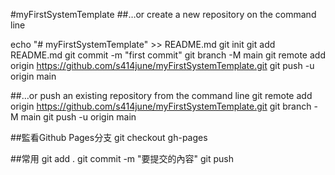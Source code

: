 #myFirstSystemTemplate
##…or create a new repository on the command line

echo "# myFirstSystemTemplate" >> README.md
git init
git add README.md
git commit -m "first commit"
git branch -M main
git remote add origin https://github.com/s414june/myFirstSystemTemplate.git
git push -u origin main

##…or push an existing repository from the command line
git remote add origin https://github.com/s414june/myFirstSystemTemplate.git
git branch -M main
git push -u origin main

##監看Github Pages分支
git checkout gh-pages

##常用
git add .
git commit -m "要提交的內容"
git push